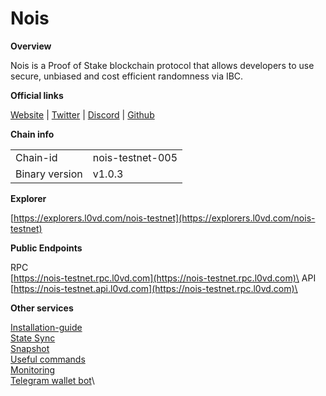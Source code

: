 # Nois

**Overview**

Nois is a Proof of Stake blockchain protocol that allows developers to use secure, unbiased and cost efficient randomness via IBC.

**Official links**

[Website](https://nois.network/) | [Twitter](https://twitter.com/NoisRNG) | [Discord](https://chat.nois.network/) | [Github](https://github.com/noislabs)

**Chain info**

|                |                  |
| -------------- | ---------------- |
| Chain-id       | nois-testnet-005 |
| Binary version | v1.0.3           |

**Explorer**

[https://explorers.l0vd.com/nois-testnet](https://explorers.l0vd.com/nois-testnet)

**Public Endpoints**

RPC\
[https://nois-testnet.rpc.l0vd.com](https://nois-testnet.rpc.l0vd.com)\
API\
[https://nois-testnet.api.l0vd.com](https://nois-testnet.rpc.l0vd.com)\


**Other services**

[Installation-guide](installation-guide/)\
[State Sync](state-sync/)\
[Snapshot](snapshot/)\
[Useful commands](useful-commands/)\
[Monitoring](monitoring/)\
[Telegram wallet bot](wallet-bot/)\
